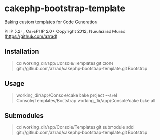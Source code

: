 cakephp-bootstrap-template
==========================

Baking custom templates for Code Generation

PHP 5.2+, CakePHP 2.0+
Copyright 2012, Nurulazrad Murad (https://github.com/azrad)

## Installation
> cd working_dir/app/Console/Templates
> git clone git://github.com/azrad/cakephp-bootstrap-template.git Bootstrap

## Usage
> working_dir/app/Console/cake bake project --skel Console/Templates/Bootstrap
> working_dir/app/Console/cake bake all

## Submodules
> cd working_dir/app/Console/Templates
> git submodule add git://github.com/azrad/cakephp-bootstrap-template.git Bootstrap